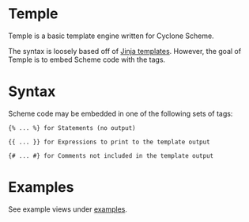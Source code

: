 # Temple

Temple is a basic template engine written for Cyclone Scheme.

The syntax is loosely based off of [Jinja templates](https://jinja.palletsprojects.com/en/2.11.x/templates/#variables). However, the goal of Temple is to embed Scheme code with the tags.

# Syntax 

Scheme code may be embedded in one of the following sets of tags:

    {% ... %} for Statements (no output)
    
    {{ ... }} for Expressions to print to the template output

    {# ... #} for Comments not included in the template output

# Examples

See example views under [examples](examples).
